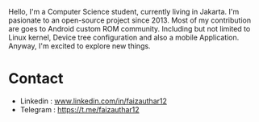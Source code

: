 
Hello, I'm a Computer Science student, currently living in Jakarta. I'm pasionate to an open-source project since 2013. Most of my contribution are goes to Android custom ROM community. Including but not limited to Linux kernel, Device tree configuration and also a mobile Application. Anyway, I'm excited to explore new things.

# Contact
* Linkedin : www.linkedin.com/in/faizauthar12
* Telegram : https://t.me/faizauthar12


<!--
**faizauthar12/faizauthar12** is a ✨ _special_ ✨ repository because its `README.md` (this file) appears on your GitHub profile.

Here are some ideas to get you started:

- 🔭 I’m currently working on ...
- 🌱 I’m currently learning ...
- 👯 I’m looking to collaborate on ...
- 🤔 I’m looking for help with ...
- 💬 Ask me about ...
- 📫 How to reach me: ...
- 😄 Pronouns: ...
- ⚡ Fun fact: ...
-->
